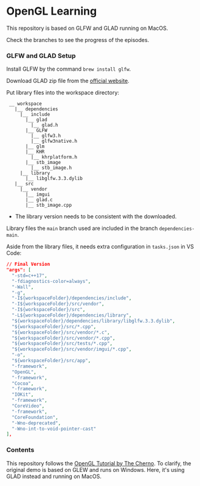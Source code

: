 # OpenGL Learning

This repository is based on GLFW and GLAD running on MacOS. 

Check the branches to see the progress of the episodes.

### GLFW and GLAD Setup

Install GLFW by the command `brew install glfw`.

Download GLAD zip file from the [official website](https://glad.dav1d.de).

Put library files into the workspace directory:
```
 __ workspace
   |__ dependencies
     |__ include
       |__ glad
         |__ glad.h
       |__ GLFW
         |__ glfw3.h
         |__ glfw3native.h
       |__ glm
       |__ KHR
         |__ khrplatform.h
       |__ stb_image
         |__ stb_image.h
     |__ library
       |__ libglfw.3.3.dylib
   |__ src
     |__ vendor
       |__ imgui
       |__ glad.c
       |__ stb_image.cpp
```
* The library version needs to be consistent with the downloaded.

Library files the `main` branch used are included in the branch `dependencies-main`.

Aside from the library files, it needs extra configuration in `tasks.json` in VS Code:

 ```json
 // Final Version
 "args": [
   "-std=c++17",
   "-fdiagnostics-color=always",
   "-Wall",
   "-g",
   "-I${workspaceFolder}/dependencies/include",
   "-I${workspaceFolder}/src/vendor",
   "-I${workspaceFolder}/src",
   "-L${workspaceFolder}/dependencies/library",
   "${workspaceFolder}/dependencies/library/libglfw.3.3.dylib",
   "${workspaceFolder}/src/*.cpp",
   "${workspaceFolder}/src/vendor/*.c",
   "${workspaceFolder}/src/vendor/*.cpp",
   "${workspaceFolder}/src/tests/*.cpp",
   "${workspaceFolder}/src/vendor/imgui/*.cpp",
   "-o",
   "${workspaceFolder}/src/app",
   "-framework",
   "OpenGL",
   "-framework",
   "Cocoa",
   "-framework",
   "IOKit",
   "-framework",
   "CoreVideo",
   "-framework",
   "CoreFoundation",
   "-Wno-deprecated",
   "-Wno-int-to-void-pointer-cast"
 ],
 ```

### Contents

This repository follows the [OpenGL Tutorial by The Cherno](https://www.youtube.com/watch?v=W3gAzLwfIP0&list=PLlrATfBNZ98foTJPJ_Ev03o2oq3-GGOS2). To clarify, the original demo is based on GLEW and runs on Windows. Here, it's using GLAD instead and running on MacOS.
